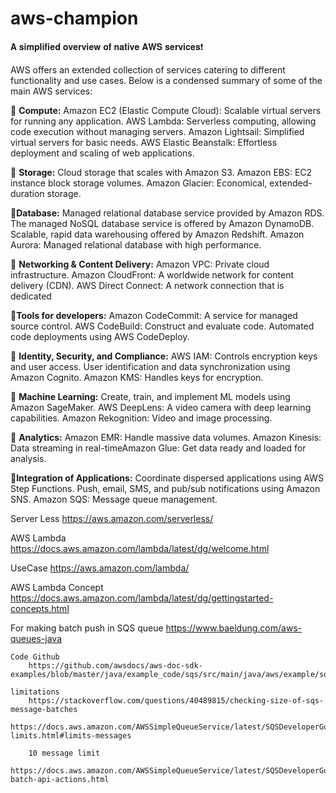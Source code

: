 # aws-champion


𝐀 𝐬𝐢𝐦𝐩𝐥𝐢𝐟𝐢𝐞𝐝 𝐨𝐯𝐞𝐫𝐯𝐢𝐞𝐰 𝐨𝐟 𝐧𝐚𝐭𝐢𝐯𝐞 𝐀𝐖𝐒 𝐬𝐞𝐫𝐯𝐢𝐜𝐞𝐬❗

AWS offers an extended collection of services catering to different functionality and use cases. Below is a condensed summary of some of the main AWS services:

🔶 **Compute:**
Amazon EC2 (Elastic Compute Cloud): Scalable virtual servers for running any application.
AWS Lambda: Serverless computing, allowing code execution without managing servers.
Amazon Lightsail: Simplified virtual servers for basic needs.
AWS Elastic Beanstalk: Effortless deployment and scaling of web applications.

🔶 **Storage:**
Cloud storage that scales with Amazon S3.
Amazon EBS: EC2 instance block storage volumes.
Amazon Glacier: Economical, extended-duration storage.

🔶**Database:**
Managed relational database service provided by Amazon RDS.
The managed NoSQL database service is offered by Amazon DynamoDB.
Scalable, rapid data warehousing offered by Amazon Redshift.
Amazon Aurora: Managed relational database with high performance.

🔶 **Networking & Content Delivery:**
Amazon VPC: Private cloud infrastructure.
Amazon CloudFront: A worldwide network for content delivery (CDN).
AWS Direct Connect: A network connection that is dedicated

🔶**Tools for developers:**
Amazon CodeCommit: A service for managed source control.
AWS CodeBuild: Construct and evaluate code.
Automated code deployments using AWS CodeDeploy.

🔶 **Identity, Security, and Compliance:**
AWS IAM: Controls encryption keys and user access.
User identification and data synchronization using Amazon Cognito.
Amazon KMS: Handles keys for encryption.

🔶 **Machine Learning:**
Create, train, and implement ML models using Amazon SageMaker.
AWS DeepLens: A video camera with deep learning capabilities.
Amazon Rekognition: Video and image processing.

🔶 **Analytics:**
Amazon EMR: Handle massive data volumes.
Amazon Kinesis: Data streaming in real-timeAmazon Glue: Get data ready and loaded for analysis.

🔶**Integration of Applications:**
Coordinate dispersed applications using AWS Step Functions.
Push, email, SMS, and pub/sub notifications using Amazon SNS.
Amazon SQS: Message queue management.


Server Less
	https://aws.amazon.com/serverless/

AWS Lambda
	https://docs.aws.amazon.com/lambda/latest/dg/welcome.html

UseCase
	https://aws.amazon.com/lambda/

AWS Lambda Concept 
	https://docs.aws.amazon.com/lambda/latest/dg/gettingstarted-concepts.html	

For making batch push in SQS queue
	https://www.baeldung.com/aws-queues-java

	Code Github
		https://github.com/awsdocs/aws-doc-sdk-examples/blob/master/java/example_code/sqs/src/main/java/aws/example/sqs/SendReceiveMessages.java

	limitations
		https://stackoverflow.com/questions/40489815/checking-size-of-sqs-message-batches
		https://docs.aws.amazon.com/AWSSimpleQueueService/latest/SQSDeveloperGuide/sqs-limits.html#limits-messages

		10 message limit
		https://docs.aws.amazon.com/AWSSimpleQueueService/latest/SQSDeveloperGuide/sqs-batch-api-actions.html
